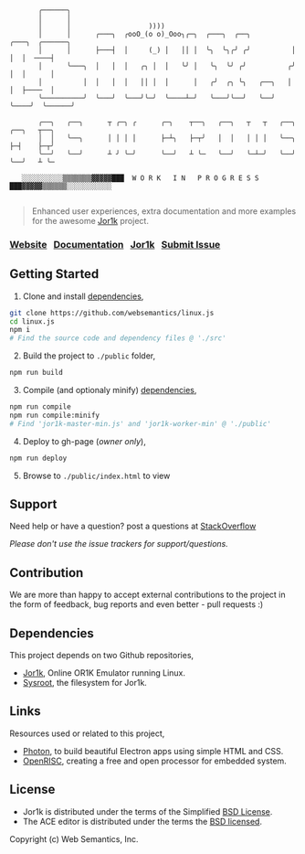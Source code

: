 ```

       ╭──────╮    
       │      │    
       │      │                   ))))
       │      │      ╭───╮  ╭ooO_(o o)_Ooo╮╭─╮  ╭───╮  ╭──╮          ╭───╮  ╭──────╮
       │      │      ├───┤  │     (_) │   ││ │  ╰╮  ╰╮╭╯ ╭╯          │   │  │  ────┤
       │      ╰───╮  │   │  │   ╭╮ │  │   ╰╯ │   ╰╮  ╰╯ ╭╯          ╭╯   │  │      │
       │          │  │   │  │   ││ │  │      │   ╭╯  ╭╮ ╰╮   ╭──╮   │    │  ├────  │
       ╰──────────╯  ╰───╯  ╰───╯╰─╯  ╰────┴─╯   ╰───╯╰──╯   ╰──╯   ╰────╯  ╰──────╯

       ╭──╮   ╭──╮      ┬ ╭─╮ ╭      ╭─╮    ┬──╮   ╭──╮   ┬   ┬   ╭──╮   ╭──╮   ┬──╮
       │  │   ╰──╮      │ │ │ │      ├─┴╮   ├─┬╯   │  │   │ │ │   ╰──╮   ├─┤    ├─┬╯
       ╰──╯   ╰──╯      ┴ ╯ ╰─╯      ╰──╯   ┴ ╰─   ╰──╯   ╰─┴─╯   ╰──╯   ╰──╯   ┴ ╰─

   ░░░░░░░░░░▒▒▒▒▒▒▒▓▓▓▓▓███  W O R K   I N   P R O G R E S S  ███▓▓▓▓▓▒▒▒▒▒▒░░░░░░░░░░░


```

> Enhanced user experiences, extra documentation and more examples for the awesome [Jor1k](https://github.com/s-macke/jor1k) project.

### [Website](https://websemantics.github.io/linux.js)&nbsp;&nbsp;&nbsp;[Documentation](https://websemantics.github.io/linux.js/documentation)&nbsp;&nbsp;&nbsp;[Jor1k](https://s-macke.github.io/jor1k/)&nbsp;&nbsp;&nbsp;[Submit Issue](https://github.com/websemantics/linux.js/issues)

## Getting Started

1. Clone and install [dependencies](#dependencies),
```bash
git clone https://github.com/websemantics/linux.js
cd linux.js
npm i
# Find the source code and dependency files @ './src'
```

2. Build the project to `./public` folder,
```bash
npm run build
```

3. Compile (and optionaly minify) [dependencies](#dependencies),
```bash
npm run compile
npm run compile:minify
# Find 'jor1k-master-min.js' and 'jor1k-worker-min' @ './public'
```

4. Deploy to gh-page (*owner only*),
```bash
npm run deploy
```

5. Browse to `./public/index.html` to view

## Support

Need help or have a question? post a questions at [StackOverflow](https://stackoverflow.com/questions/tagged/websemantics+linux.js+jor1k)

*Please don't use the issue trackers for support/questions.*

## Contribution

We are more than happy to accept external contributions to the project in the form of feedback, bug reports and even better - pull requests :)

## Dependencies

This project depends on two Github repositories,

- [Jor1k](https://github.com/s-macke/jor1k), Online OR1K Emulator running Linux.
- [Sysroot](https://github.com/s-macke/jor1k-sysroot), the filesystem for Jor1k.

## Links

Resources used or related to this project,

- [Photon](https://github.com/connors/photon), to build beautiful Electron apps using simple HTML and CSS.
- [OpenRISC](http://openrisc.io/), creating a free and open processor for embedded system.

## License

- Jor1k is distributed under the terms of the Simplified [BSD License](https://raw.githubusercontent.com/s-macke/jor1k/master/LICENSE.md).
- The ACE editor is distributed under the terms the [BSD licensed](https://raw.githubusercontent.com/ajaxorg/ace/master/LICENSE).

Copyright (c) Web Semantics, Inc.
